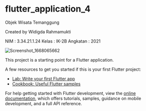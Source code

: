 # flutter_application_4

Objek Wisata Temanggung

Created by Widigda Rahmamukti

NIM : 3.34.21.1.24
Kelas : IK-2B
Angkatan : 2021

![Screenshot_1668065662](https://user-images.githubusercontent.com/117274670/201028172-57a11538-70d0-4df2-a515-3c857178cea0.png)

This project is a starting point for a Flutter application.

A few resources to get you started if this is your first Flutter project:

- [Lab: Write your first Flutter app](https://docs.flutter.dev/get-started/codelab)
- [Cookbook: Useful Flutter samples](https://docs.flutter.dev/cookbook)

For help getting started with Flutter development, view the
[online documentation](https://docs.flutter.dev/), which offers tutorials,
samples, guidance on mobile development, and a full API reference.
